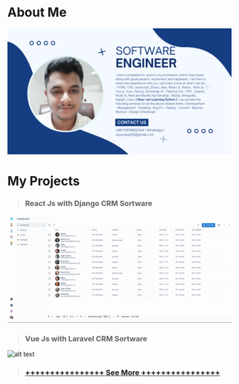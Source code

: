 # About Me
![alt text](https://raw.githubusercontent.com/sourovpal/sourovpal/main//profile.png)



# My Projects

> ### React Js with Django CRM Sortware
![alt text](https://raw.githubusercontent.com/sourovpal/sourovpal/main/project/project-1.gif)


> ### Vue Js with Laravel CRM Sortware
![alt text](https://raw.githubusercontent.com/sourovpal/sourovpal/main/project/project-2.gif)

> ### [++++++++++++++++ See More ++++++++++++++++](https://github.com/sourovpal/sourovpal/blob/main/see-more/README.md)

